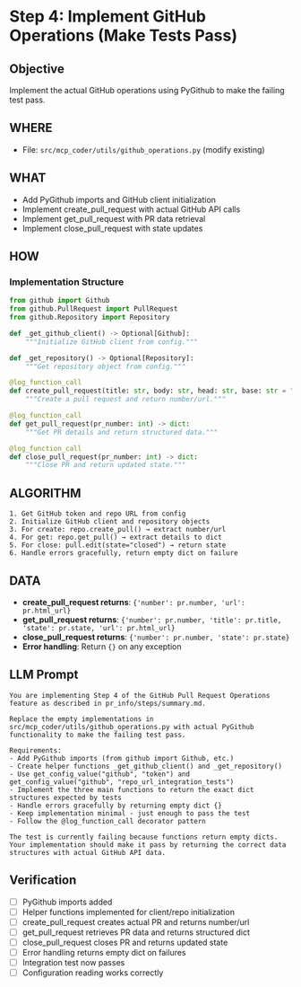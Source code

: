 # Step 4: Implement GitHub Operations (Make Tests Pass)

## Objective
Implement the actual GitHub operations using PyGithub to make the failing test pass.

## WHERE
- File: `src/mcp_coder/utils/github_operations.py` (modify existing)

## WHAT
- Add PyGithub imports and GitHub client initialization
- Implement create_pull_request with actual GitHub API calls
- Implement get_pull_request with PR data retrieval
- Implement close_pull_request with state updates

## HOW
### Implementation Structure
```python
from github import Github
from github.PullRequest import PullRequest
from github.Repository import Repository

def _get_github_client() -> Optional[Github]:
    """Initialize GitHub client from config."""

def _get_repository() -> Optional[Repository]:
    """Get repository object from config."""

@log_function_call
def create_pull_request(title: str, body: str, head: str, base: str = "main") -> dict:
    """Create a pull request and return number/url."""

@log_function_call  
def get_pull_request(pr_number: int) -> dict:
    """Get PR details and return structured data."""

@log_function_call
def close_pull_request(pr_number: int) -> dict:
    """Close PR and return updated state."""
```

## ALGORITHM
```
1. Get GitHub token and repo URL from config
2. Initialize GitHub client and repository objects
3. For create: repo.create_pull() → extract number/url
4. For get: repo.get_pull() → extract details to dict
5. For close: pull.edit(state="closed") → return state
6. Handle errors gracefully, return empty dict on failure
```

## DATA
- **create_pull_request returns**: `{'number': pr.number, 'url': pr.html_url}`
- **get_pull_request returns**: `{'number': pr.number, 'title': pr.title, 'state': pr.state, 'url': pr.html_url}`
- **close_pull_request returns**: `{'number': pr.number, 'state': pr.state}`
- **Error handling**: Return `{}` on any exception

## LLM Prompt
```
You are implementing Step 4 of the GitHub Pull Request Operations feature as described in pr_info/steps/summary.md.

Replace the empty implementations in src/mcp_coder/utils/github_operations.py with actual PyGithub functionality to make the failing test pass.

Requirements:
- Add PyGithub imports (from github import Github, etc.)
- Create helper functions _get_github_client() and _get_repository()
- Use get_config_value("github", "token") and get_config_value("github", "repo_url_integration_tests")
- Implement the three main functions to return the exact dict structures expected by tests
- Handle errors gracefully by returning empty dict {} 
- Keep implementation minimal - just enough to pass the test
- Follow the @log_function_call decorator pattern

The test is currently failing because functions return empty dicts. Your implementation should make it pass by returning the correct data structures with actual GitHub API data.
```

## Verification
- [ ] PyGithub imports added
- [ ] Helper functions implemented for client/repo initialization
- [ ] create_pull_request creates actual PR and returns number/url
- [ ] get_pull_request retrieves PR data and returns structured dict
- [ ] close_pull_request closes PR and returns updated state
- [ ] Error handling returns empty dict on failures
- [ ] Integration test now passes
- [ ] Configuration reading works correctly
